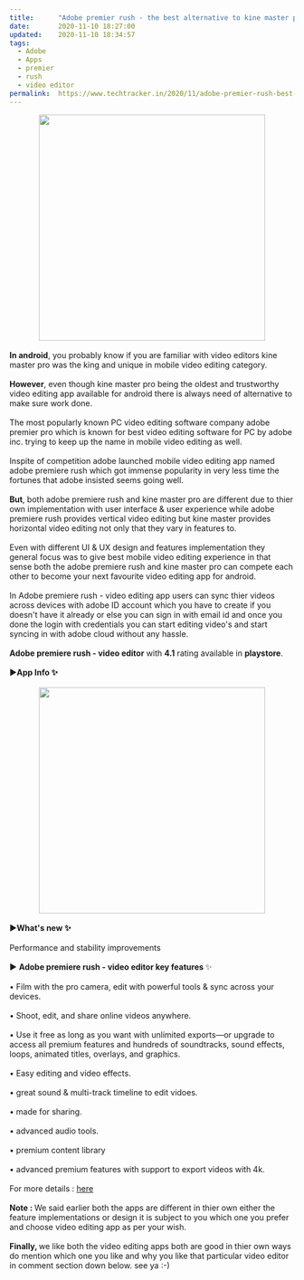 ```yaml
---
title:		"Adobe premier rush - the best alternative to kine master pro for video editing on android !"
date:		2020-11-10 18:27:00
updated:	2020-11-10 18:34:57
tags: 
  - Adobe
  - Apps
  - premier
  - rush
  - video editor	
permalink:	https://www.techtracker.in/2020/11/adobe-premier-rush-best-alternative-to.html
---
```


<div><b><div class="separator" style="clear: both; text-align: center;">
  <a href="https://lh3.googleusercontent.com/-bjrmSaxdJQA/X6qOR30KLoI/AAAAAAAACLw/gtzR4AKE0m4kFJYQXjaltMtZ2USdOpXWACLcBGAsYHQ/s1600/1605013060364156-0.png" imageanchor="1" style="margin-left: 1em; margin-right: 1em;">
    <img border="0" src="https://lh3.googleusercontent.com/-bjrmSaxdJQA/X6qOR30KLoI/AAAAAAAACLw/gtzR4AKE0m4kFJYQXjaltMtZ2USdOpXWACLcBGAsYHQ/s1600/1605013060364156-0.png" width="400">
  </a>
</div></b></div><b><div><b><br></b></div>In android</b>, you probably know if you are familiar with video editors kine master pro was the king and unique in mobile video editing category.<div><br></div><div><b>However</b>, even though kine master pro being the oldest and trustworthy video editing app available for android there is always need of alternative to make sure work done.</div><div><br></div><div>The most popularly known PC video editing software company adobe premier pro which is known for best video editing software for PC by adobe inc. trying to keep up the name in mobile video editing as well.</div><div><br></div><div>Inspite of competition adobe launched mobile video editing app named adobe premiere rush which got immense popularity in very less time the fortunes that adobe insisted seems going well.&nbsp;</div><div><br></div><div><b>But</b>, both adobe premiere rush and kine master pro are different due to thier own implementation with user interface &amp; user experience while adobe premiere rush provides vertical video editing but kine master provides horizontal video editing not only that they vary in features to.</div><div><br></div><div>Even with different UI &amp; UX design and features implementation they general focus was to give best mobile video editing experience in that sense both the adobe premiere rush and kine master pro can compete each other to become your next favourite video editing app for android.</div><div><br></div><div>In Adobe premiere rush - video editing app users can sync thier videos across devices with adobe ID account which you have to create if you doesn't have it already or else you can sign in with email id and once you done the login with credentials you can start editing video's and start syncing in with adobe cloud without any hassle.</div><div><br></div><div><b>Adobe premiere rush - video editor</b> with <b>4.1</b> rating available in <b>playstore</b>.</div><div><br></div><div>▶<b>App Info ✨</b><br></div><div><br></div><div><div class="separator" style="clear: both; text-align: center;">
  <a href="https://lh3.googleusercontent.com/-Tm6IReZqqiY/X6qOQ-hVgFI/AAAAAAAACLs/iRGVBDgAhgovLkhNiMPgtOfdoFug-OWaQCLcBGAsYHQ/s1600/1605013056378475-1.png" imageanchor="1" style="margin-left: 1em; margin-right: 1em;">
    <img border="0" src="https://lh3.googleusercontent.com/-Tm6IReZqqiY/X6qOQ-hVgFI/AAAAAAAACLs/iRGVBDgAhgovLkhNiMPgtOfdoFug-OWaQCLcBGAsYHQ/s1600/1605013056378475-1.png" width="400">
  </a>
</div><br></div><div>▶<b>What's new ✨</b></div><div><br></div><div>Performance and stability improvements<br></div><div><br></div><div>▶ <b>Adobe premiere rush - video editor key features </b>✨<br></div><div><br></div><div><div>• Film with the pro camera, edit with powerful tools &amp; sync across your devices.</div><div><br></div><div>• Shoot, edit, and share online videos anywhere.</div></div><div><br></div><div>•&nbsp;Use it free as long as you want with unlimited exports—or upgrade to access all premium features and hundreds of soundtracks, sound effects, loops, animated titles, overlays, and graphics.</div><div><br></div><div>•&nbsp;Easy editing and video effects.</div><div><br></div><div>• great sound &amp; multi-track timeline to edit vidoes.</div><div><br></div><div>• made for sharing.</div><div><br></div><div>• advanced audio tools.</div><div><br></div><div>• premium content library</div><div><br></div><div>• advanced premium features with support to export videos with 4k.</div><div><br></div><div>For more details : <a href="https://play.google.com/store/apps/details?id=com.adobe.premiererush.videoeditor">here</a>&nbsp;</div><div><br></div><div><b>Note : </b>We said earlier both the apps are different in thier own either the feature implementations or design it is subject to you which one you prefer and choose video editing app as per your wish.</div><div><br></div><div><b>Finally, </b>we like both the video editing apps both are good in thier own ways do mention which one you like and why you like that particular video editor in comment section down below. see ya :-)</div>
<!-- no comments on this post -->